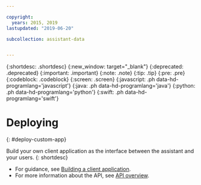 ```yaml
---

copyright:
  years: 2015, 2019
lastupdated: "2019-06-20"

subcollection: assistant-data


---
```


{:shortdesc: .shortdesc}
{:new_window: target="_blank"}
{:deprecated: .deprecated}
{:important: .important}
{:note: .note}
{:tip: .tip}
{:pre: .pre}
{:codeblock: .codeblock}
{:screen: .screen}
{:javascript: .ph data-hd-programlang='javascript'}
{:java: .ph data-hd-programlang='java'}
{:python: .ph data-hd-programlang='python'}
{:swift: .ph data-hd-programlang='swift'}

# Deploying
{: #deploy-custom-app}

Build your own client application as the interface between the assistant and your users.
{: shortdesc}

- For guidance, see [Building a client application](/docs/services/assistant?topic=assistant-api-client).
- For more information about the API, see [API overview](/docs/services/assistant?topic=assistant-api-overview).